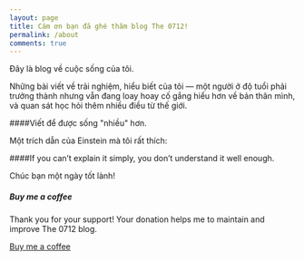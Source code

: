 ```yaml
---
layout: page
title: Cám ơn bạn đã ghé thăm blog The 0712!
permalink: /about
comments: true
---
```


<div class="row justify-content-between">
<div class="col-md-8 pr-5">

<p>
Đây là blog về cuộc sống của tôi. 

Những bài viết về trải nghiệm, hiểu biết của tôi — một người ở độ tuổi phải trưởng thành nhưng vẫn đang loay hoay cố gắng hiểu hơn về bản thân mình, và quan sát học hỏi thêm nhiều điều từ thế giới.
</p>

####Viết để được sống "nhiều" hơn.

<p>Một trích dẫn của Einstein mà tôi rất thích:</p>

####If you can’t explain it simply, you don’t understand it well enough.</h4>

<p>Chúc bạn một ngày tốt lành!</p>

</div>

<div class="col-md-4">

<div class="sticky-top sticky-top-80">
<h5>Buy me a coffee</h5>

<p>Thank you for your support! Your donation helps me to maintain and improve The 0712 blog.</p>

<a target="_blank" href="#" class="btn btn-danger">Buy me a coffee</a> 

</div>
</div>
</div>
